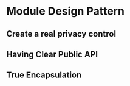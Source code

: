 # Module Design Pattern

## Create a real privacy control
## Having Clear Public API
## True Encapsulation
